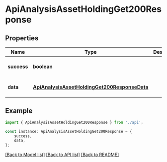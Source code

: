# ApiAnalysisAssetHoldingGet200Response


## Properties

Name | Type | Description | Notes
------------ | ------------- | ------------- | -------------
**success** | **boolean** |  | [optional] [default to undefined]
**data** | [**ApiAnalysisAssetHoldingGet200ResponseData**](ApiAnalysisAssetHoldingGet200ResponseData.md) |  | [optional] [default to undefined]

## Example

```typescript
import { ApiAnalysisAssetHoldingGet200Response } from './api';

const instance: ApiAnalysisAssetHoldingGet200Response = {
    success,
    data,
};
```

[[Back to Model list]](../README.md#documentation-for-models) [[Back to API list]](../README.md#documentation-for-api-endpoints) [[Back to README]](../README.md)

